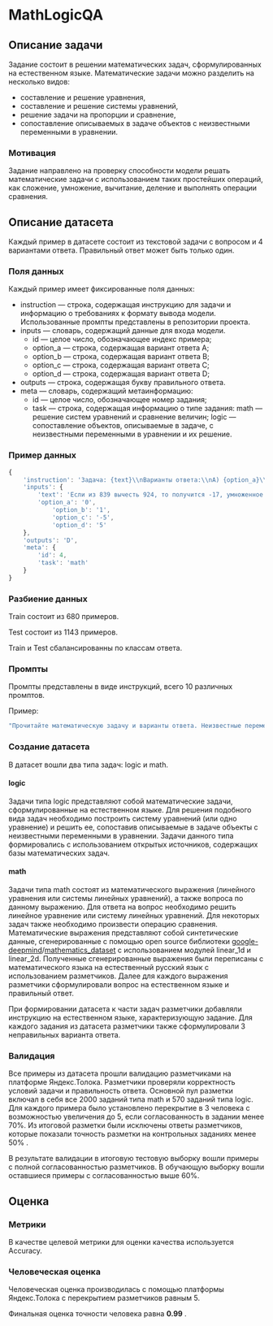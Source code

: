 # MathLogicQA

## Описание задачи

Задание состоит в решении математических задач, сформулированных на естественном языке. Математические задачи можно разделить на несколько видов:

- составление и решение уравнения,
- составление и решение системы уравнений,
- решение задачи на пропорции и сравнение,
- сопоставление описываемых в задаче объектов с неизвестными переменными в уравнении.

### Мотивация

Задание направлено на проверку способности модели решать математические задачи с использованием таких простейших операций, как сложение, умножение, вычитание, деление и выполнять операции сравнения.

## Описание датасета

Каждый пример в датасете состоит из текстовой задачи с вопросом и 4 вариантами ответа. Правильный ответ может быть только один.

### Поля данных

Каждый пример имеет фиксированные поля данных:

- instruction — строка, содержащая инструкцию для задачи и информацию о требованиях к формату вывода модели. Использованные промпты представлены в репозитории проекта.
- inputs — словарь, содержащий данные для входа модели.
    - id — целое число, обозначающее индекс примера;
    - option_a — строка, содержащая вариант ответа A;
    - option_b — строка, содержащая вариант ответа B;
    - option_c — строка, содержащая вариант ответа C;
    - option_d — строка, содержащая вариант ответа D;
- outputs — строка, содержащая букву правильного ответа.
- meta — словарь, содержащий метаинформацию:
    - id — целое число, обозначающее номер задания;
    - task — строка, содержащая информацию о типе задания: math — решение систем уравнений и сравнение величин; logiс — сопоставление объектов, описываемые в задаче, с неизвестными переменными в уравнении и их решение.

### Пример данных

```jsx
{
	'instruction': 'Задача: {text}\\nВарианты ответа:\\nA) {option_a}\\nB) {option_b}\\nC) {option_c}\\nD) {option_d}\\nКакой ответ является правильным? Запишите только букву верного варианта: A, B, C или D.\\nОтвет: ',
	'inputs': {
		'text': 'Если из 839 вычесть 924, то получится -17, умноженное на w. Каково значение переменной w?',
		'option_a': '0',
	        'option_b': '1',
	        'option_c': '-5',
	        'option_d': '5'
	},
	'outputs': 'D',
	'meta': {
		'id': 4,
		'task': 'math'
	}
}
```

### Разбиение данных

Train состоит из 680 примеров.

Test состоит из 1143 примеров.

Train и Test сбалансированны по классам ответа.

### Промпты

Промпты представлены в виде инструкций, всего 10 различных промптов.

Пример:

```jsx
"Прочитайте математическую задачу и варианты ответа. Неизвестные переменные в задаче могут выражаться любыми латинскими буквами.\nЗадача: {text}\nВарианты ответа:\nA) {option_a}\nB) {option_b}\nC) {option_c}\nD) {option_d}\nРешите задачу и запишите в качестве ответа только букву верного варианта: A, B, C или D без дополнительных символов.\nОтвет:"
```

### Создание датасета

В датасет вошли два типа задач: logic и math.

#### logic

Задачи типа logic представляют собой математические задачи, сформулированные на естественном языке.
Для решения подобного вида задач необходимо построить систему уравнений (или одно уравнение) и решить ее, сопоставив описываемые в задаче объекты с неизвестными переменными в уравнении.
Задачи данного типа формировались с использованием открытых источников, содержащих базы математических задач.

#### math

Задачи типа math состоят из математического выражения (линейного уравнения или системы линейных уравнений), а также вопроса по данному выражению. Для ответа на вопрос необходимо решить линейное уравнение или систему линейных уравнений. Для некоторых задач также необходимо произвести операцию сравнения. Математические выражения представляют собой синтетические данные, сгенерированные с помощью open source библиотеки [google-deepmind](https://github.com/google-deepmind)/[mathematics_dataset](https://github.com/google-deepmind/mathematics_dataset) с использованием модулей linear_1d и linear_2d. Полученные сгенерированные выражения были переписаны с математического языка на естественный русский язык с использованием разметчиков. Далее для каждого выражения разметчики сформулировали вопрос на естественном языке и правильный ответ.

При формировании датасета к части задач разметчики добавляли инструкцию на естественном языке, характеризующую задание. Для каждого задания из датасета разметчики также сформулировали 3 неправильных варианта ответа.

### Валидация

Все примеры из датасета прошли валидацию разметчиками на платформе Яндекс.Толока. Разметчики проверяли корректность условий задачи и правильность ответа. Основной пул разметки включал в себя все 2000 заданий типа math и 570 заданий типа logic. Для каждого примера было установлено перекрытие в 3 человека с возможностью увеличения до 5, если согласованность в задании менее 70%. Из итоговой разметки были исключены ответы разметчиков, которые показали точность разметки на контрольных заданиях менее 50% .

В результате валидации в итоговую тестовую выборку вошли примеры с полной согласованностью разметчиков. В обучающую выборку вошли оставшиеся примеры с согласованностью выше 60%.

## Оценка

### Метрики

В качестве целевой метрики для оценки качества используется Accuracy.

### Человеческая оценка

Человеческая оценка производилась с помощью платформы Яндекс.Толока с перекрытием разметчиков равным 5.

Финальная оценка точности человека равна **0.99** .
